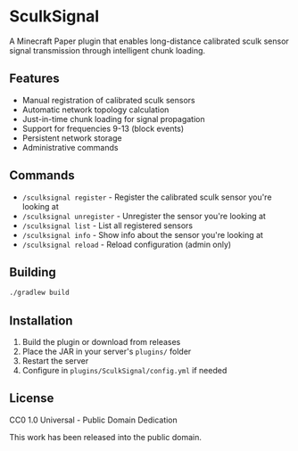 # SculkSignal

A Minecraft Paper plugin that enables long-distance calibrated sculk sensor signal transmission through intelligent chunk loading.

## Features

- Manual registration of calibrated sculk sensors
- Automatic network topology calculation
- Just-in-time chunk loading for signal propagation
- Support for frequencies 9-13 (block events)
- Persistent network storage
- Administrative commands

## Commands

- `/sculksignal register` - Register the calibrated sculk sensor you're looking at
- `/sculksignal unregister` - Unregister the sensor you're looking at  
- `/sculksignal list` - List all registered sensors
- `/sculksignal info` - Show info about the sensor you're looking at
- `/sculksignal reload` - Reload configuration (admin only)

## Building

```bash
./gradlew build
```

## Installation

1. Build the plugin or download from releases
2. Place the JAR in your server's `plugins/` folder
3. Restart the server
4. Configure in `plugins/SculkSignal/config.yml` if needed

## License

CC0 1.0 Universal - Public Domain Dedication

This work has been released into the public domain.
